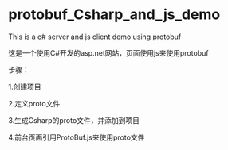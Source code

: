 # protobuf_Csharp_and_js_demo
This is a c# server and js client demo using protobuf

这是一个使用C#开发的asp.net网站，页面使用js来使用protobuf

步骤：

1.创建项目

2.定义proto文件

3.生成Csharp的proto文件，并添加到项目

4.前台页面引用ProtoBuf.js来使用proto文件
